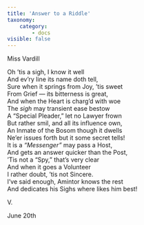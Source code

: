 ```yaml
---
title: 'Answer to a Riddle'
taxonomy:
    category:
        - docs
visible: false
---
```


<div class="author">Miss Vardill</div>

Oh ’tis a sigh, I know it well  
And ev’ry line its name doth tell,  
Sure when it springs from Joy, ’tis sweet  
From Grief — its bitterness is great,  
And when the Heart is charg’d with woe  
The *sigh* may transient ease bestow  
A “Special Pleader,” let no Lawyer frown  
But rather smil, and all its influence own,  
An Inmate of the Bosom though it dwells  
Ne’er issues forth but it some secret tells!  
It is a *“Messenger”* may pass a Host,  
And gets an answer quicker than the Post,  
’Tis not a “Spy,” that’s very clear  
And when it goes a Volunteer  
I rather doubt, ’tis not Sincere.  
I’ve said enough, Amintor knows the rest  
And dedicates his Sighs where likes him best!  
  
V.  
  
June 20th